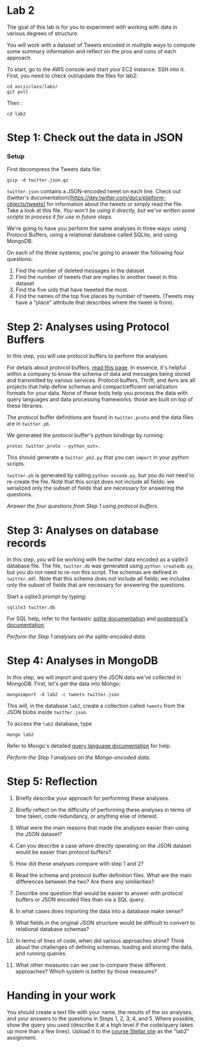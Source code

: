 # Lab 2

The goal of this lab is for you to experiment with working with data
in various degrees of structure.

You will work with a dataset of Tweets encoded in multiple ways to compute
some summary information and reflect on the pros and cons of each
approach.

To start, go to the AWS console and start your EC2 instance.  SSH into it.
First, you need to check out/update the files for lab2:

    cd asciiclass/labs/
    git pull

Then :

    cd lab2

# Step 1: Check out the data in JSON

### Setup

First decompress the Tweets data file:

    gzip -d twitter.json.gz

`twitter.json` contains a JSON-encoded tweet on each line.  Check out
(twitter's
documentation)[https://dev.twitter.com/docs/platform-objects/tweets]
for information about the tweets or simply read the file.  Take a look
at this file.  *You won't be using it directly, but we've written some
scripts to process it for use in future steps.*

We're going to have you perform the same analyses in three ways: using
Protocol Buffers, using a relational database called SQLite, and using
MongoDB.

On each of the three systems, you're going to answer the following
four questions:

1. Find the number of deleted messages in the dataset
1. Find the number of tweets that are replies to another tweet in this dataset
1. Find the five uids that have tweeted the most.
1. Find the names of the top five places by number of tweets.  (Tweets may have a "place" attribute that describes where the tweet is from).

# Step 2: Analyses using Protocol Buffers

In this step, you will use protocol buffers to perform the analyses.

For details about protocol buffers, [read this
page](https://developers.google.com/protocol-buffers/docs/reference/overview).
In essence, it's helpful within a company to know the schema of data
and messages being stored and transmitted by various services.
Protocol buffers, Thrift, and Avro are all projects that help define
schemas and compact/efficient serialization formats for your data.
None of these tools help you process the data with query languages and
data processing frameworks: those are built on top of these libraries.

The protocol buffer definitions are found in `twitter.proto` and the
data files are in `twitter.pb`.

We generated the protocol buffer's python bindings by running:

    protoc twitter.proto --python_out=.
    
This should generate a `twitter_pb2.py` that you can `import` in your
python scripts.

`twitter.pb` is generated by calling `python encode.py`, but you do
not need to re-create the file.  Note that this script does not
include all fields: we serialized only the subset of fields that are
necessary for answering the questions.

*Answer the four questions from Step 1 using protocol buffers.*

# Step 3: Analyses on database records

In this step, you will be working with the twitter data encoded as a
sqlite3 database file.  The file, `twitter.db` was generated using
`python createdb.py`, but you do not need to re-run this script.  The
schemas are defined in `twitter.ddl`. Note that this schema does not
include all fields: we includes only the subset of fields that are
necessary for answering the questions.

Start a sqlite3 prompt by typing:

    sqlite3 twitter.db

For SQL help, refer to the fantastic [sqlite documentation](http://www.sqlite.org/docs.html)
and [postgresql's documentation](http://www.postgresql.org/docs/).

*Perform the Step 1 analyses on the sqlite-encoded data.*

# Step 4: Analyses in MongoDB

In this step, we will import and query the JSON data we've collected
in MongoDB.  First, let's get the data into Mongo:

    mongoimport -d lab2 -c tweets twitter.json

This will, in the database `lab2`, create a collection called `tweets`
from the JSON blobs inside `twitter.json`.

To access the `lab2` database, type

    mongo lab2

Refer to Mongo's detailed [query language documentation](http://docs.mongodb.org/manual/reference/method/db.collection.find/#db.collection.find) for help.

*Perform the Step 1 analyses on the Mongo-encoded data.*

# Step 5: Reflection

1. Briefly describe your approach for performing these analyses.
1. Briefly reflect on the difficulty of performing these analyses in terms of time taken, code redundancy, or anything else of interest.

1. What were the main reasons that made the analyses easier than using the JSON dataset?
1. Can you describe a case where directly operating on the JSON dataset would be easier than protocol buffers?

1. How did these analyses compare with step 1 and 2?
1. Read the schema and protocol buffer definition files.  What are the main differences between the two?  Are there any similarities?
1. Describe one question that would be easier to answer with protocol buffers or JSON encoded files than via a SQL query.
1. In what cases does importing the data into a database make sense?
1. What fields in the original JSON structure would be difficult to convert to relational database schemas?

1. In terms of lines of code, when did various approaches shine?  Think about the challenges of defining schemas, loading and storing the data, and running queries.
1. What other measures can we use to compare these different approaches?  Which system is better by those measures?

# Handing in your work

You should create a text file with your name, the results of the six
analyses, and your answers to the questions in Steps 1, 2, 3, 4, and
5.  Where possible, show the query you used (describe it at a high
level if the code/query takes up more than a few lines).  Upload it to
the [course Stellar
site](http://stellar.mit.edu/S/course/6/fa13/6.885/) as the "lab2"
assignment.
